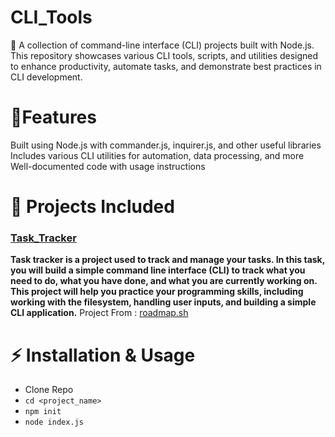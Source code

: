 # CLI_Tools

🚀 A collection of command-line interface (CLI) projects built with Node.js. This repository showcases various CLI tools, scripts, and utilities designed to enhance productivity, automate tasks, and demonstrate best practices in CLI development.

# 🔹Features
Built using Node.js with commander.js, inquirer.js, and other useful libraries
Includes various CLI utilities for automation, data processing, and more
Well-documented code with usage instructions
# 📌 Projects Included
### [Task_Tracker](Task_Tracker/) <br/>
**Task tracker is a project used to track and manage your tasks. In this task, you will build a simple command line interface (CLI) to track what you need to do, what you have done, and what you are currently working on. This project will help you practice your programming skills, including working with the filesystem, handling user inputs, and building a simple CLI application.**
Project From : [roadmap.sh](https://roadmap.sh/projects/task-tracker)


# ⚡ Installation & Usage
- Clone Repo
- `cd <project_name>`
- `npm init`
- `node index.js`
